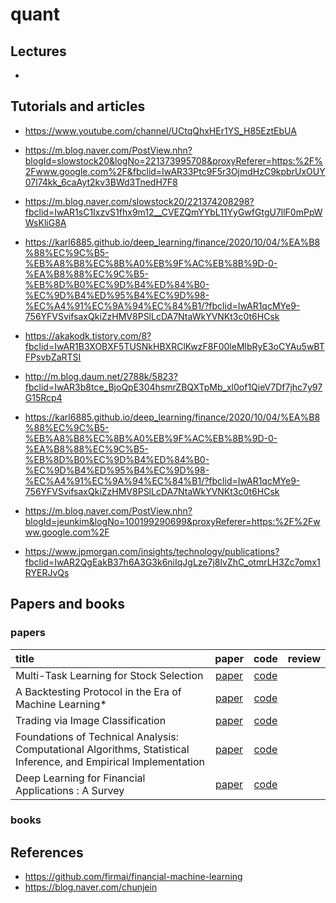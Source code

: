 # quant

## Lectures

* 

## Tutorials and articles
* https://www.youtube.com/channel/UCtqQhxHEr1YS_H85EztEbUA
* https://m.blog.naver.com/PostView.nhn?blogId=slowstock20&logNo=221373995708&proxyReferer=https:%2F%2Fwww.google.com%2F&fbclid=IwAR33Ptc9F5r3OjmdHzC9kpbrUxOUY07l74kk_6caAyt2kv3BWd3TnedH7F8
* https://m.blog.naver.com/slowstock20/221374208298?fbclid=IwAR1sC1IxzvS1fhx9m12__CVEZQmYYbL11YyGwfGtgU7llF0mPpWWsKliG8A

* https://karl6885.github.io/deep_learning/finance/2020/10/04/%EA%B8%88%EC%9C%B5-%EB%A8%B8%EC%8B%A0%EB%9F%AC%EB%8B%9D-0-%EA%B8%88%EC%9C%B5-%EB%8D%B0%EC%9D%B4%ED%84%B0-%EC%9D%B4%ED%95%B4%EC%9D%98-%EC%A4%91%EC%9A%94%EC%84%B1/?fbclid=IwAR1qcMYe9-756YFVSvifsaxQkiZzHMV8PSlLcDA7NtaWkYVNKt3c0t6HCsk

* https://akakodk.tistory.com/8?fbclid=IwAR1B3XOBXF5TUSNkHBXRClKwzF8F00leMlbRyE3oCYAu5wBTFPsvbZaRTSI

* http://m.blog.daum.net/2788k/5823?fbclid=IwAR3b8tce_BjoQpE304hsmrZBQXTpMb_xl0of1QieV7Df7jhc7y97G15Rcp4

* https://karl6885.github.io/deep_learning/finance/2020/10/04/%EA%B8%88%EC%9C%B5-%EB%A8%B8%EC%8B%A0%EB%9F%AC%EB%8B%9D-0-%EA%B8%88%EC%9C%B5-%EB%8D%B0%EC%9D%B4%ED%84%B0-%EC%9D%B4%ED%95%B4%EC%9D%98-%EC%A4%91%EC%9A%94%EC%84%B1/?fbclid=IwAR1qcMYe9-756YFVSvifsaxQkiZzHMV8PSlLcDA7NtaWkYVNKt3c0t6HCsk

* https://m.blog.naver.com/PostView.nhn?blogId=jeunkim&logNo=100199290699&proxyReferer=https:%2F%2Fwww.google.com%2F

* https://www.jpmorgan.com/insights/technology/publications?fbclid=IwAR2QgEakB37h6A3G3k6niIqJgLze7j8lvZhC_otmrLH3Zc7omx1RYERJvQs

## Papers and books


### papers

| title         | paper           | code  | review |
|:-------------|:---------------:|:-----:|-------:|
| Multi-Task Learning for Stock Selection  | [paper](http://papers.neurips.cc/paper/1221-multi-task-learning-for-stock-selection.pdf?fbclid=IwAR04Lr499Z-ELI38WcIPlIRXeJ5IPzqWJbj5reUrizB1D2Fs19AIcmsoZJ0) | [code]() |   |
| A Backtesting Protocol in the Era of Machine Learning* | [paper](https://faculty.fuqua.duke.edu/~charvey/Research/Published_Papers/SSRN-id3275654.pdf) | [code]() | |
| Trading via Image Classification  | [paper](https://arxiv.org/pdf/1907.10046.pdf) | [code]() | |
| Foundations of Technical Analysis: Computational Algorithms, Statistical Inference, and Empirical Implementation | [paper](https://analyzingalpha.com/assets/docs/posts/2020-04-03-foundations-of-technical-analysis.pdf?fbclid=IwAR2QgEakB37h6A3G3k6niIqJgLze7j8lvZhC_otmrLH3Zc7omx1RYERJvQs) | [code]() | |
| Deep Learning for Financial Applications : A Survey | [paper](https://arxiv.org/pdf/2002.05786.pdf) | [code]() | |


### books




## References

* https://github.com/firmai/financial-machine-learning
* https://blog.naver.com/chunjein
